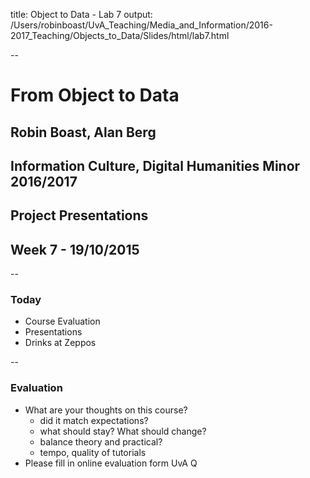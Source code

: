title: Object to Data - Lab 7
output: /Users/robinboast/UvA_Teaching/Media_and_Information/2016-2017_Teaching/Objects_to_Data/Slides/html/lab7.html

--

# From Object to Data
## Robin Boast, Alan Berg
## Information Culture, Digital Humanities Minor 2016/2017
## Project Presentations
## Week 7 - 19/10/2015

--

### Today

+ Course Evaluation
+ Presentations
+ Drinks at Zeppos

--

### Evaluation

+ What are your thoughts on this course? 
    + did it match expectations?
    + what should stay? What should change?
    + balance theory and practical?
    + tempo, quality of tutorials
+ Please fill in online evaluation form UvA Q



